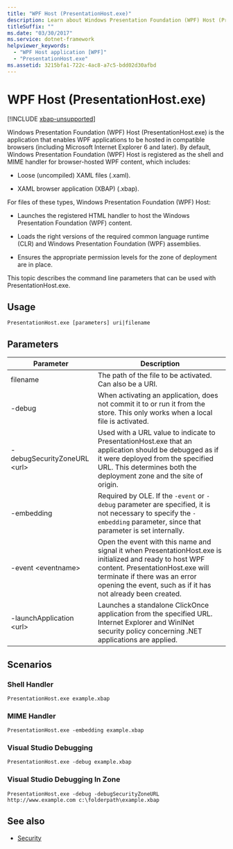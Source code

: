 ```yaml
---
title: "WPF Host (PresentationHost.exe)"
description: Learn about Windows Presentation Foundation (WPF) Host (PresentationHost.exe), which enables WPF applications to be hosted in compatible browsers.
titleSuffix: ""
ms.date: "03/30/2017"
ms.service: dotnet-framework
helpviewer_keywords: 
  - "WPF Host application [WPF]"
  - "PresentationHost.exe"
ms.assetid: 3215bfa1-722c-4ac8-a7c5-bdd02d30afbd
---
```

# WPF Host (PresentationHost.exe)

[!INCLUDE [xbap-unsupported](~/wpf/includes/xbap-unsupported.md)]

Windows Presentation Foundation (WPF) Host (PresentationHost.exe) is the application that enables WPF applications to be hosted in compatible browsers (including Microsoft Internet Explorer 6 and later). By default, Windows Presentation Foundation (WPF) Host is registered as the shell and MIME handler for browser-hosted WPF content, which includes:  
  
- Loose (uncompiled) XAML files (.xaml).  
  
- XAML browser application (XBAP) (.xbap).  
  
 For files of these types, Windows Presentation Foundation (WPF) Host:  
  
- Launches the registered HTML handler to host the Windows Presentation Foundation (WPF) content.  
  
- Loads the right versions of the required common language runtime (CLR) and Windows Presentation Foundation (WPF) assemblies.  
  
- Ensures the appropriate permission levels for the zone of deployment are in place.  
  
 This topic describes the command line parameters that can be used with PresentationHost.exe.  
  
## Usage  

 `PresentationHost.exe [parameters] uri|filename`  
  
## Parameters  
  
|Parameter|Description|  
|---------------|-----------------|  
|filename|The path of the file to be activated. Can also be a URI.|  
|-debug|When activating an application, does not commit it to or run it from the store. This only works when a local file is activated.|  
|-debugSecurityZoneURL \<url>|Used with a URL value to indicate to PresentationHost.exe that an application should be debugged as if it were deployed from the specified URL. This determines both the deployment zone and the site of origin.|  
|-embedding|Required by OLE. If the `-event` or `-debug` parameter are specified, it is not necessary to specify the `-embedding` parameter, since that parameter is set internally.|  
|-event \<eventname>|Open the event with this name and signal it when PresentationHost.exe is initialized and ready to host WPF content. PresentationHost.exe will terminate if there was an error opening the event, such as if it has not already been created.|  
|-launchApplication \<url>|Launches a standalone ClickOnce application from the specified URL. Internet Explorer and WinINet security policy concerning .NET applications are applied.|  
  
## Scenarios  
  
### Shell Handler  

 `PresentationHost.exe example.xbap`  
  
### MIME Handler  

 `PresentationHost.exe -embedding example.xbap`  
  
### Visual Studio Debugging  

 `PresentationHost.exe -debug example.xbap`  
  
### Visual Studio Debugging In Zone  

 `PresentationHost.exe -debug -debugSecurityZoneURL http://www.example.com c:\folderpath\example.xbap`  
  
## See also

- [Security](../security-wpf.md)
